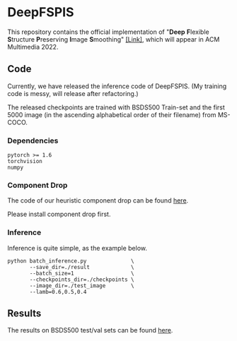 # DeepFSPIS
This repository contains the official implementation of "**Deep** **F**lexible **S**tructure **P**reserving **I**mage **S**moothing" [\[Link\]](https://papers.mingjia.li/DeepFSPIS.pdf), which will appear in ACM Multimedia 2022.


## Code

Currently, we have released the inference code of DeepFSPIS. (My training code is messy, will release after refactoring.) 

The released checkpoints are trained with BSDS500 Train-set and the first 5000 image (in the ascending alphabetical order of their filename) from MS-COCO.

### Dependencies

```
pytorch >= 1.6
torchvision
numpy
```

### Component Drop

The code of our heuristic component drop can be found [here](https://github.com/lime-j/component_drop). 

Please install component drop first.

### Inference 

Inference is quite simple, as the example below.

```
python batch_inference.py              \
       --save_dir=./result             \
       --batch_size=1                  \
       --checkpoints_dir=./checkpoints \
       --image_dir=./test_image        \
       --lamb=0.6,0.5,0.4  
```


## Results

The results on BSDS500 test/val sets can be found [here](https://checkpoints.mingjia.li/bsds_val_test.zip).


